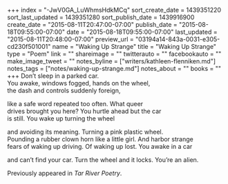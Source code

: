 +++
index = "-JwV0GA_LuWhmsHdkMCq"
sort_create_date = 1439351220
sort_last_updated = 1439351280
sort_publish_date = 1439916900
create_date = "2015-08-11T20:47:00-07:00"
publish_date = "2015-08-18T09:55:00-07:00"
date = "2015-08-18T09:55:00-07:00"
last_updated = "2015-08-11T20:48:00-07:00"
preview_url = "03194a14-843a-0031-e305-cd230f501001"
name = "Waking Up Strange"
title = "Waking Up Strange"
type = "Poem"
link = ""
shareimage = ""
twitterauto = ""
facebookauto = ""
make_image_tweet = ""
notes_byline = ["writers/kathleen-flenniken.md"]
notes_tags = ["notes/waking-up-strange.md"]
notes_about = ""
books = ""
+++
Don’t sleep in a parked car.<br>
You awake, windows fogged, hands on the wheel,<br>
the dash and controls suddenly foreign,

like a safe word repeated too often. What queer<br>
drives brought you here? You hurtle ahead but the car<br>
is still. You wake up turning the wheel

and avoiding its meaning. Turning a pink plastic wheel.<br>
Pounding a rubber clown horn like a little girl. And harbor strange<br>
fears of waking up driving. Of waking up lost. You awake in a car

and can’t find your car. Turn the wheel and it locks. You’re an alien.

<p class="noindent intro">Previously appeared in <em>Tar River Poetry</em>.</p>
